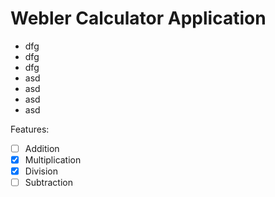 # Webler Calculator Application

- dfg
- dfg
- dfg
- asd
- asd
- asd
- asd

Features:

- [ ] Addition
- [x] Multiplication
- [x] Division
- [ ] Subtraction
